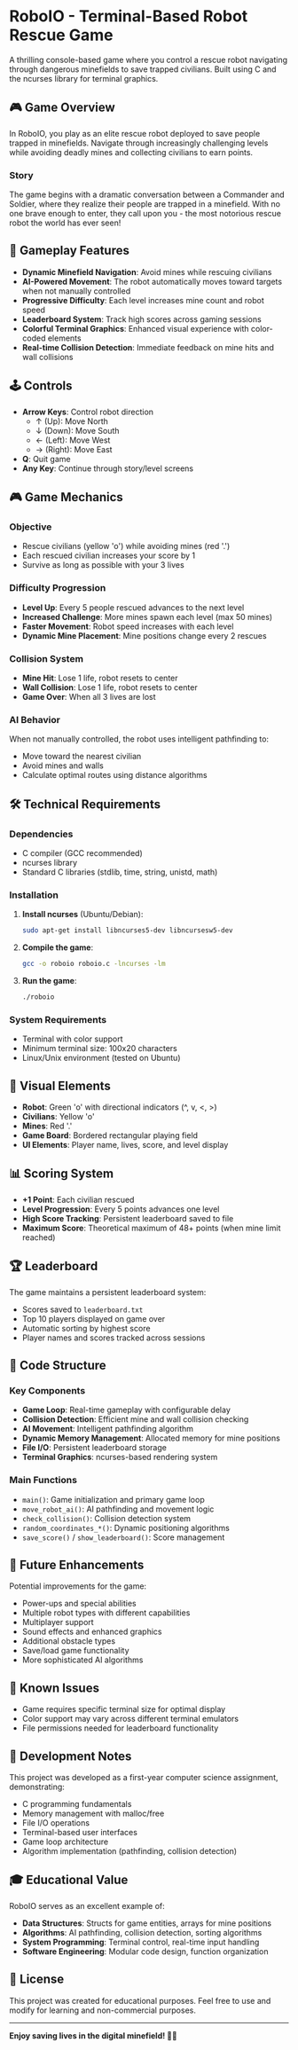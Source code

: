 # RoboIO - Terminal-Based Robot Rescue Game

A thrilling console-based game where you control a rescue robot navigating through dangerous minefields to save trapped civilians. Built using C and the ncurses library for terminal graphics.

## 🎮 Game Overview

In RoboIO, you play as an elite rescue robot deployed to save people trapped in minefields. Navigate through increasingly challenging levels while avoiding deadly mines and collecting civilians to earn points.

### Story
The game begins with a dramatic conversation between a Commander and Soldier, where they realize their people are trapped in a minefield. With no one brave enough to enter, they call upon you - the most notorious rescue robot the world has ever seen!

## 🎯 Gameplay Features

- **Dynamic Minefield Navigation**: Avoid mines while rescuing civilians
- **AI-Powered Movement**: The robot automatically moves toward targets when not manually controlled
- **Progressive Difficulty**: Each level increases mine count and robot speed
- **Leaderboard System**: Track high scores across gaming sessions
- **Colorful Terminal Graphics**: Enhanced visual experience with color-coded elements
- **Real-time Collision Detection**: Immediate feedback on mine hits and wall collisions

## 🕹️ Controls

- **Arrow Keys**: Control robot direction
  - ↑ (Up): Move North
  - ↓ (Down): Move South  
  - ← (Left): Move West
  - → (Right): Move East
- **Q**: Quit game
- **Any Key**: Continue through story/level screens

## 🎮 Game Mechanics

### Objective
- Rescue civilians (yellow 'o') while avoiding mines (red '.')
- Each rescued civilian increases your score by 1
- Survive as long as possible with your 3 lives

### Difficulty Progression
- **Level Up**: Every 5 people rescued advances to the next level
- **Increased Challenge**: More mines spawn each level (max 50 mines)
- **Faster Movement**: Robot speed increases with each level
- **Dynamic Mine Placement**: Mine positions change every 2 rescues

### Collision System
- **Mine Hit**: Lose 1 life, robot resets to center
- **Wall Collision**: Lose 1 life, robot resets to center
- **Game Over**: When all 3 lives are lost

### AI Behavior
When not manually controlled, the robot uses intelligent pathfinding to:
- Move toward the nearest civilian
- Avoid mines and walls
- Calculate optimal routes using distance algorithms

## 🛠️ Technical Requirements

### Dependencies
- C compiler (GCC recommended)
- ncurses library
- Standard C libraries (stdlib, time, string, unistd, math)

### Installation

1. **Install ncurses** (Ubuntu/Debian):
   ```bash
   sudo apt-get install libncurses5-dev libncursesw5-dev
   ```

2. **Compile the game**:
   ```bash
   gcc -o roboio roboio.c -lncurses -lm
   ```

3. **Run the game**:
   ```bash
   ./roboio
   ```

### System Requirements
- Terminal with color support
- Minimum terminal size: 100x20 characters
- Linux/Unix environment (tested on Ubuntu)

## 🎨 Visual Elements

- **Robot**: Green 'o' with directional indicators (^, v, <, >)
- **Civilians**: Yellow 'o' 
- **Mines**: Red '.'
- **Game Board**: Bordered rectangular playing field
- **UI Elements**: Player name, lives, score, and level display

## 📊 Scoring System

- **+1 Point**: Each civilian rescued
- **Level Progression**: Every 5 points advances one level
- **High Score Tracking**: Persistent leaderboard saved to file
- **Maximum Score**: Theoretical maximum of 48+ points (when mine limit reached)

## 🏆 Leaderboard

The game maintains a persistent leaderboard system:
- Scores saved to `leaderboard.txt`
- Top 10 players displayed on game over
- Automatic sorting by highest score
- Player names and scores tracked across sessions

## 🔧 Code Structure

### Key Components
- **Game Loop**: Real-time gameplay with configurable delay
- **Collision Detection**: Efficient mine and wall collision checking
- **AI Movement**: Intelligent pathfinding algorithm
- **Dynamic Memory Management**: Allocated memory for mine positions
- **File I/O**: Persistent leaderboard storage
- **Terminal Graphics**: ncurses-based rendering system

### Main Functions
- `main()`: Game initialization and primary game loop
- `move_robot_ai()`: AI pathfinding and movement logic
- `check_collision()`: Collision detection system
- `random_coordinates_*()`: Dynamic positioning algorithms
- `save_score()` / `show_leaderboard()`: Score management

## 🚀 Future Enhancements

Potential improvements for the game:
- Power-ups and special abilities
- Multiple robot types with different capabilities
- Multiplayer support
- Sound effects and enhanced graphics
- Additional obstacle types
- Save/load game functionality
- More sophisticated AI algorithms

## 🐛 Known Issues

- Game requires specific terminal size for optimal display
- Color support may vary across different terminal emulators
- File permissions needed for leaderboard functionality

## 📝 Development Notes

This project was developed as a first-year computer science assignment, demonstrating:
- C programming fundamentals
- Memory management with malloc/free
- File I/O operations
- Terminal-based user interfaces
- Game loop architecture
- Algorithm implementation (pathfinding, collision detection)

## 🎓 Educational Value

RoboIO serves as an excellent example of:
- **Data Structures**: Structs for game entities, arrays for mine positions
- **Algorithms**: AI pathfinding, collision detection, sorting algorithms
- **System Programming**: Terminal control, real-time input handling
- **Software Engineering**: Modular code design, function organization

## 📄 License

This project was created for educational purposes. Feel free to use and modify for learning and non-commercial purposes.

---

**Enjoy saving lives in the digital minefield! 🤖💥**
